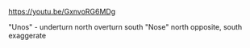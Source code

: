 https://youtu.be/GxnvoRG6MDg


"Unos" - underturn north overturn south
"Nose" north opposite, south exaggerate 